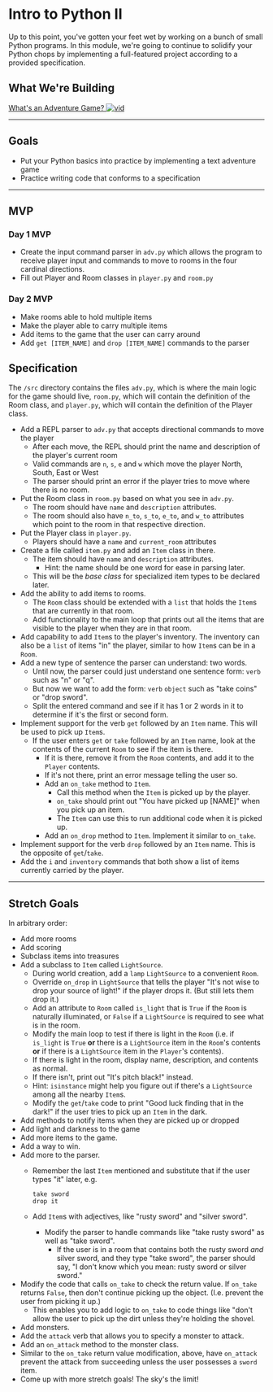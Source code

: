 # Intro to Python II

Up to this point, you've gotten your feet wet by working on a bunch of small Python programs. In this module, we're going to continue to solidify your Python chops by implementing a full-featured project according to a provided specification.

## What We're Building

[What's an Adventure Game? ![vid](https://tk-assets.lambdaschool.com/7928cdb4-b8a3-45a6-b231-5b9d1fc1e002_ScreenShot2019-03-22at5.47.28PM.png)](https://youtu.be/WaZccFqJUT8)

---

## Goals

* Put your Python basics into practice by implementing a text adventure game
* Practice writing code that conforms to a specification

---

## MVP

### Day 1 MVP

* Create the input command parser in `adv.py` which allows the program to receive player input and commands to move to rooms
  in the four cardinal directions.
* Fill out Player and Room classes in `player.py` and `room.py`

### Day 2 MVP

* Make rooms able to hold multiple items
* Make the player able to carry multiple items
* Add items to the game that the user can carry around
* Add `get [ITEM_NAME]` and `drop [ITEM_NAME]` commands to the parser

## Specification

The `/src` directory contains the files `adv.py`, which is where the main logic for the game should live, `room.py`, which will contain the definition of the Room class, and `player.py`, which will contain the definition of the Player class.

* Add a REPL parser to `adv.py` that accepts directional commands to move the player
  * After each move, the REPL should print the name and description of the player's current room
  * Valid commands are `n`, `s`, `e` and `w` which move the player North, South, East or West
  * The parser should print an error if the player tries to move where there is no room.
* Put the Room class in `room.py` based on what you see in `adv.py`.
  * The room should have `name` and `description` attributes.
  * The room should also have `n_to`, `s_to`, `e_to`, and `w_to` attributes
    which point to the room in that respective direction.
* Put the Player class in `player.py`.
  * Players should have a `name` and `current_room` attributes
* Create a file called `item.py` and add an `Item` class in there.
  * The item should have `name` and `description` attributes.
    * Hint: the name should be one word for ease in parsing later.
  * This will be the _base class_ for specialized item types to be declared
    later.
* Add the ability to add items to rooms.
  * The `Room` class should be extended with a `list` that holds the `Item`s
    that are currently in that room.
  * Add functionality to the main loop that prints out all the items that are
    visible to the player when they are in that room.
* Add capability to add `Item`s to the player's inventory. The inventory can
  also be a `list` of items "in" the player, similar to how `Item`s can be in a
  `Room`.
* Add a new type of sentence the parser can understand: two words.
  * Until now, the parser could just understand one sentence form:
     `verb`
    such as "n" or "q".
  * But now we want to add the form:
    `verb` `object`
    such as "take coins" or "drop sword".
  * Split the entered command and see if it has 1 or 2 words in it to determine
    if it's the first or second form.
* Implement support for the verb `get` followed by an `Item` name. This will be
  used to pick up `Item`s.
  * If the user enters `get` or `take` followed by an `Item` name, look at the
    contents of the current `Room` to see if the item is there.
    * If it is there, remove it from the `Room` contents, and add it to the
       `Player` contents.
    * If it's not there, print an error message telling the user so.
    * Add an `on_take` method to `Item`.
      * Call this method when the `Item` is picked up by the player.
      * `on_take` should print out "You have picked up [NAME]" when you pick up an item.
      * The `Item` can use this to run additional code when it is picked up.
    * Add an `on_drop` method to `Item`. Implement it similar to `on_take`.
* Implement support for the verb `drop` followed by an `Item` name. This is the
  opposite of `get`/`take`.
* Add the `i` and `inventory` commands that both show a list of items currently
  carried by the player.

---

## Stretch Goals

In arbitrary order:

* Add more rooms
* Add scoring
* Subclass items into treasures
* Add a subclass to `Item` called `LightSource`.
  * During world creation, add a `lamp` `LightSource` to a convenient `Room`.
  * Override `on_drop` in `LightSource` that tells the player "It's not wise to
  drop your source of light!" if the player drops it. (But still lets them drop
  it.)
  * Add an attribute to `Room` called `is_light` that is `True` if the `Room` is
  naturally illuminated, or `False` if a `LightSource` is required to see what
  is in the room.
  * Modify the main loop to test if there is light in the `Room` (i.e. if
    `is_light` is `True` **or** there is a `LightSource` item in the `Room`'s
    contents **or** if there is a `LightSource` item in the `Player`'s contents).
  * If there is light in the room, display name, description, and contents as
    normal.
  * If there isn't, print out "It's pitch black!" instead.
  * Hint: `isinstance` might help you figure out if there's a `LightSource`
    among all the nearby `Item`s.
  * Modify the `get`/`take` code to print "Good luck finding that in the dark!" if
  the user tries to pick up an `Item` in the dark.
* Add methods to notify items when they are picked up or dropped
* Add light and darkness to the game
* Add more items to the game.
* Add a way to win.
* Add more to the parser.
  * Remember the last `Item` mentioned and substitute that if the user types
    "it" later, e.g.

    ```pseudocode
    take sword
    drop it
    ```

  * Add `Item`s with adjectives, like "rusty sword" and "silver sword".
    * Modify the parser to handle commands like "take rusty sword" as well as
      "take sword".
      * If the user is in a room that contains both the rusty sword _and_ silver
        sword, and they type "take sword", the parser should say, "I don't know
        which you mean: rusty sword or silver sword."
* Modify the code that calls `on_take` to check the return value. If `on_take`
  returns `False`, then don't continue picking up the object. (I.e. prevent the
  user from picking it up.)
  * This enables you to add logic to `on_take` to code things like "don't allow
    the user to pick up the dirt unless they're holding the shovel.
* Add monsters.
* Add the `attack` verb that allows you to specify a monster to attack.
* Add an `on_attack` method to the monster class.
* Similar to the `on_take` return value modification, above, have `on_attack`
  prevent the attack from succeeding unless the user possesses a `sword` item.
* Come up with more stretch goals! The sky's the limit!
